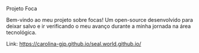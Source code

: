 Projeto Foca

Bem-vindo ao meu projeto sobre focas! Um open-source desenvolvido para deixar salvo e ir verificando o meu avanço durante a minha jornada na área tecnológica.

Link: https://carolina-gjp.github.io/seal.world.github.io/
